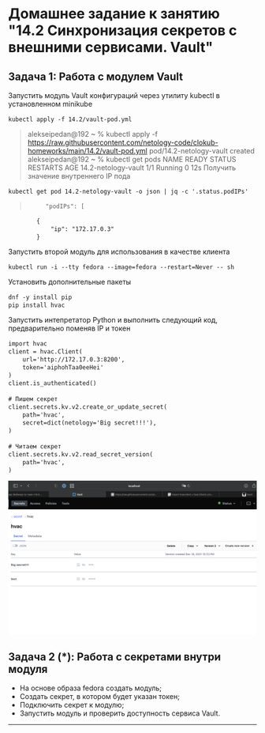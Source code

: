 # Домашнее задание к занятию "14.2 Синхронизация секретов с внешними сервисами. Vault"

## Задача 1: Работа с модулем Vault

Запустить модуль Vault конфигураций через утилиту kubectl в установленном minikube

```
kubectl apply -f 14.2/vault-pod.yml
```
>  alekseipedan@192 ~ % kubectl apply -f https://raw.githubusercontent.com/netology-code/clokub-homeworks/main/14.2/vault-pod.yml
pod/14.2-netology-vault created
alekseipedan@192 ~ % kubectl get pods
NAME                  READY   STATUS    RESTARTS   AGE
14.2-netology-vault   1/1     Running   0          12s
Получить значение внутреннего IP пода

```
kubectl get pod 14.2-netology-vault -o json | jq -c '.status.podIPs'
```
>          "podIPs": [
            {
                "ip": "172.17.0.3"
            }

Запустить второй модуль для использования в качестве клиента

```
kubectl run -i --tty fedora --image=fedora --restart=Never -- sh
```

Установить дополнительные пакеты

```
dnf -y install pip
pip install hvac
```

Запустить интепретатор Python и выполнить следующий код, предварительно
поменяв IP и токен

```
import hvac
client = hvac.Client(
    url='http://172.17.0.3:8200',
    token='aiphohTaa0eeHei'
)
client.is_authenticated()

# Пишем секрет
client.secrets.kv.v2.create_or_update_secret(
    path='hvac',
    secret=dict(netology='Big secret!!!'),
)

# Читаем секрет
client.secrets.kv.v2.read_secret_version(
    path='hvac',
)
```
![](https://github.com/alexspedan/devops-netology/raw/main/14.2.Vault/pic1.png)
## Задача 2 (*): Работа с секретами внутри модуля

* На основе образа fedora создать модуль;
* Создать секрет, в котором будет указан токен;
* Подключить секрет к модулю;
* Запустить модуль и проверить доступность сервиса Vault.

---